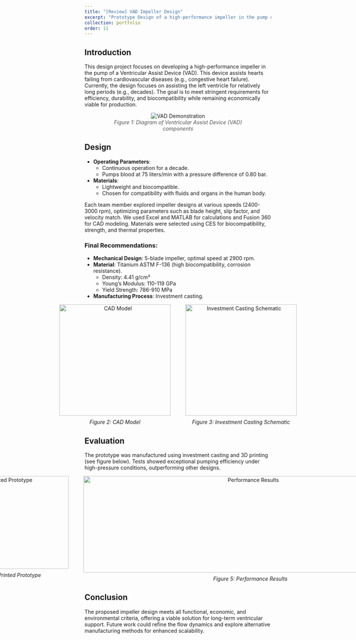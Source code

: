 ```yaml
---
title: "[Review] VAD Impeller Design"
excerpt: "Prototype Design of a high-performance impeller in the pump of a Ventricular Assist Device (VAD). <br/><img src='../images/impeller_design/main.png'>"
collection: portfolio
order: 11
---
```


## Introduction

This design project focuses on developing a high-performance impeller in the pump of a Ventricular Assist Device (VAD). This device assists hearts failing from cardiovascular diseases (e.g., congestive heart failure). Currently, the design focuses on assisting the left ventricle for relatively long periods (e.g., decades). The goal is to meet stringent requirements for efficiency, durability, and biocompatibility while remaining economically viable for production.

<figure style="text-align: center;">
  <img src="../../images/impeller_design/vad_demonstration.png" alt="VAD Demonstration" style="max-width: 100%;" />
  <figcaption style="text-align: center; font-style: italic; color: #555;">Figure 1: Diagram of Ventricular Assist Device (VAD) components</figcaption>
</figure>


## Design

- **Operating Parameters**:
  - Continuous operation for a decade.
  - Pumps blood at 75 liters/min with a pressure difference of 0.80 bar.
- **Materials**:
  - Lightweight and biocompatible.
  - Chosen for compatibility with fluids and organs in the human body.

Each team member explored impeller designs at various speeds (2400-3000 rpm), optimizing parameters such as blade height, slip factor, and velocity match. We used Excel and MATLAB for calculations and Fusion 360 for CAD modeling. Materials were selected using CES for biocompatibility, strength, and thermal properties.

### Final Recommendations:
- **Mechanical Design**: 5-blade impeller, optimal speed at 2900 rpm.
- **Material**: Titanium ASTM F-136 (high biocompatibility, corrosion resistance).
  - Density: 4.41 g/cm³
  - Young’s Modulus: 110-119 GPa
  - Yield Strength: 786-910 MPa
- **Manufacturing Process**: Investment casting.

<div style="display: flex; justify-content: center; gap: 40px; align-items: flex-start; flex-wrap: nowrap;">
  <figure style="text-align: center; margin: 0;">
    <img src="../../images/impeller_design/cad_model.png" alt="CAD Model" style="max-width: 100%; height: 300px; width: 300px; margin: 0 auto;" />
    <figcaption style="font-style: italic; margin-top: 8px;">Figure 2: CAD Model</figcaption>
  </figure>

  <figure style="text-align: center; margin: 0;">
    <img src="../../images/impeller_design/investment_casting.png" alt="Investment Casting Schematic" style="max-width: 100%; height: 300px; width: 300px; margin: 0 auto;" />
    <figcaption style="font-style: italic; margin-top: 8px;">Figure 3: Investment Casting Schematic</figcaption>
  </figure>
</div>



## Evaluation

The prototype was manufactured using investment casting and 3D printing (see figure below). Tests showed exceptional pumping efficiency under high-pressure conditions, outperforming other designs.

<div style="display: flex; justify-content: center; gap: 40px; align-items: flex-start; flex-wrap: nowrap;">
  <figure style="text-align: center; margin: 0;">
    <img src="../../images/impeller_design/3d_printed_prototype.png" alt="3D Printed Prototype" style="max-width: 100%; height: 250px; width: 350px;" />
    <figcaption style="font-style: italic; margin-top: 8px;">Figure 4: 3D Printed Prototype</figcaption>
  </figure>

  <figure style="text-align: center; margin: 0;">
    <img src="../../images/impeller_design/performance_results.png" alt="Performance Results" style="max-width: 100%; height: 260px; width: 900px;" />
    <figcaption style="font-style: italic; margin-top: 8px;">Figure 5: Performance Results</figcaption>
  </figure>
</div>


## Conclusion

The proposed impeller design meets all functional, economic, and environmental criteria, offering a viable solution for long-term ventricular support. Future work could refine the flow dynamics and explore alternative manufacturing methods for enhanced scalability.
